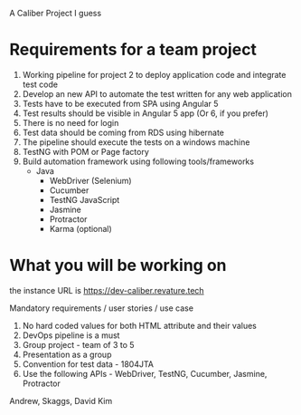 A Caliber Project I guess


Requirements for a team project
================================
1. Working pipeline for project 2 to deploy application code and integrate test code
2. Develop an new API to automate the test written for any web application
3. Tests have to be executed from SPA using Angular 5
4. Test results should be visible in Angular 5 app (Or 6, if you prefer)
5. There is no need for login
6. Test data should be coming from RDS using hibernate
8. The pipeline should execute the tests on a windows machine
9. TestNG with POM or Page factory
10. Build automation framework using following tools/frameworks
	- Java
		- WebDriver (Selenium)
		- Cucumber
		- TestNG
	JavaScript
		- Jasmine
		- Protractor
		- Karma (optional)

What you will be working on
===========================

the instance URL is https://dev-caliber.revature.tech


Mandatory requirements / user stories / use case
1. No hard coded values for both HTML attribute and their values
2. DevOps pipeline is a must
3. Group project - team of 3 to 5
4. Presentation as a group
5. Convention for test data - 1804JTA
6. Use the following APIs - WebDriver, TestNG, Cucumber, Jasmine, Protractor




Andrew, Skaggs, David Kim
